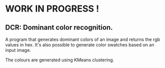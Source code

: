 # WORK IN PROGRESS !
## DCR: Dominant color recognition.

A program that generates dominant colors of an image and returns the rgb values in hex.
It's also possible to generate color swatches based on an input image.

The colours are generated using KMeans clustering.
